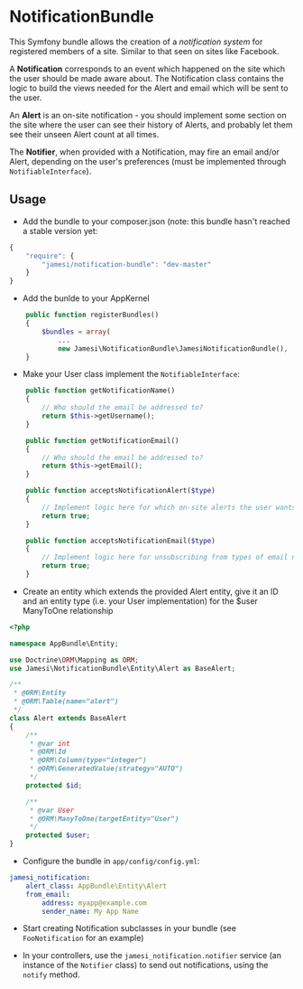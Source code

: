# NotificationBundle

This Symfony bundle allows the creation of a *notification system* for
registered members of a site.  Similar to that seen on sites like Facebook.

A **Notification** corresponds to an event which happened on the site which the
user should be made aware about.  The Notification class contains the logic to
build the views needed for the Alert and email which will be sent to the user.

An **Alert** is an on-site notification - you should implement some section on
the site where the user can see their history of Alerts, and probably let them
see their unseen Alert count at all times.

The **Notifier**, when provided with a Notification,  may fire an email and/or
Alert, depending on the user's preferences (must be implemented through
``NotifiableInterface``).

## Usage

* Add the bundle to your composer.json (note: this bundle hasn't reached a
  stable version yet:
  
``` javascript
{
    "require": {
        "jamesi/notification-bundle": "dev-master"
    }
}
```

* Add the bunlde to your AppKernel

``` php
    public function registerBundles()
    {
        $bundles = array(
            ...
            new Jamesi\NotificationBundle\JamesiNotificationBundle(),
    }
```

* Make your User class implement the ``NotifiableInterface``:

``` php
    public function getNotificationName()
    {
        // Who should the email be addressed to?
        return $this->getUsername();
    }

    public function getNotificationEmail()
    {
        // Who should the email be addressed to?
        return $this->getEmail();
    }

    public function acceptsNotificationAlert($type)
    {
        // Implement logic here for which on-site alerts the user wants
        return true;
    }

    public function acceptsNotificationEmail($type)
    {
        // Implement logic here for unsubscribing from types of email notification
        return true;
    }
```

* Create an entity which extends the provided Alert entity, give it an ID and
  an entity type (i.e. your User implementation) for the $user ManyToOne
  relationship

``` php
<?php

namespace AppBundle\Entity;

use Doctrine\ORM\Mapping as ORM;
use Jamesi\NotificationBundle\Entity\Alert as BaseAlert;

/**
 * @ORM\Entity
 * @ORM\Table(name="alert")
 */
class Alert extends BaseAlert
{
    /**
     * @var int
     * @ORM\Id
     * @ORM\Column(type="integer")
     * @ORM\GeneratedValue(strategy="AUTO")
     */
    protected $id;

    /**
     * @var User
     * @ORM\ManyToOne(targetEntity="User")
     */
    protected $user;
}
```
  
* Configure the bundle in ``app/config/config.yml``:

``` yaml
jamesi_notification:
    alert_class: AppBundle\Entity\Alert
    from_email:
        address: myapp@example.com
        sender_name: My App Name
```

* Start creating Notification subclasses in your bundle (see
  ``FooNotification`` for an example)

* In your controllers, use the ``jamesi_notification.notifier`` service (an
  instance of the ``Notifier`` class) to send out notifications, using the
  ``notify`` method.